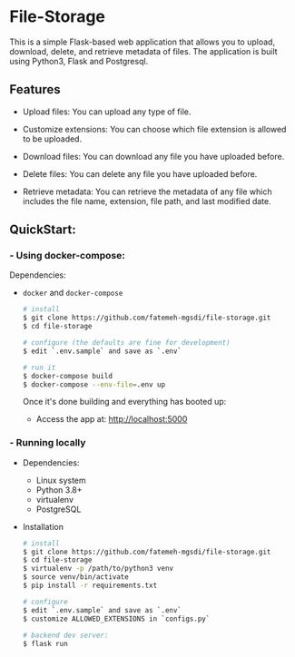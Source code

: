 # File-Storage

This is a simple Flask-based web application that allows you to upload, download, delete, and retrieve metadata of files. The application is built using Python3, Flask and Postgresql.

## Features

- Upload files: You can upload any type of file.

- Customize extensions: You can choose which file extension is allowed to be uploaded.

- Download files: You can download any file you have uploaded before.

- Delete files: You can delete any file you have uploaded before.

- Retrieve metadata: You can retrieve the metadata of any file which includes the file name, extension, file path, and last modified date.


## QuickStart:

### - Using docker-compose:

Dependencies:

- `docker` and `docker-compose`

  ```bash
  # install
  $ git clone https://github.com/fatemeh-mgsdi/file-storage.git
  $ cd file-storage
  
  # configure (the defaults are fine for development)
  $ edit `.env.sample` and save as `.env`
  
  # run it
  $ docker-compose build
  $ docker-compose --env-file=.env up

  ```

  Once it's done building and everything has booted up:

  - Access the app at: [http://localhost:5000](http://localhost:5000)

### - Running locally

- Dependencies:

  - Linux system
  - Python 3.8+
  - virtualenv
  - PostgreSQL

- Installation

  ```bash
  # install
  $ git clone https://github.com/fatemeh-mgsdi/file-storage.git
  $ cd file-storage
  $ virtualenv -p /path/to/python3 venv
  $ source venv/bin/activate
  $ pip install -r requirements.txt
  
  # configure
  $ edit `.env.sample` and save as `.env`
  $ customize ALLOWED_EXTENSIONS in `configs.py`
    
  # backend dev server:
  $ flask run
  ```
